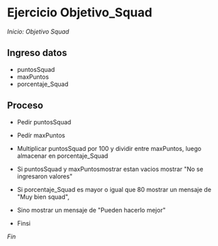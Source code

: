 # Ejercicio Objetivo_Squad

*Inicio: Objetivo Squad*

## Ingreso datos
- puntosSquad
- maxPuntos
- porcentaje_Squad

## Proceso

- Pedir puntosSquad
- Pedír maxPuntos
- Multiplicar puntosSquad por 100 y dividir entre maxPuntos, luego almacenar en porcentaje_Squad

- Si puntosSquad y maxPuntosmostrar estan vacios 
	mostrar "No se ingresaron valores"

- Si porcentaje_Squad es mayor o igual que 80
	mostrar un mensaje de "Muy bien squad", 
- Sino 
	mostrar un mensaje de "Pueden hacerlo mejor"
- Finsi

*Fin*
